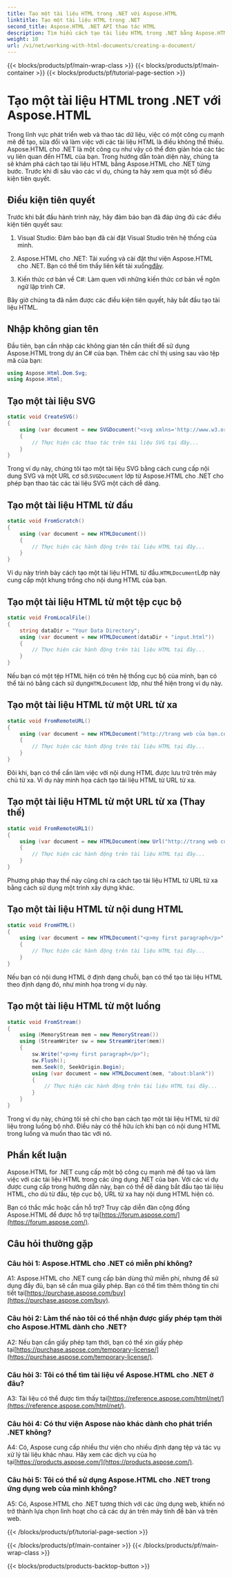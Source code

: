 ```yaml
---
title: Tạo một tài liệu HTML trong .NET với Aspose.HTML
linktitle: Tạo một tài liệu HTML trong .NET
second_title: Aspose.HTML .NET API thao tác HTML
description: Tìm hiểu cách tạo tài liệu HTML trong .NET bằng Aspose.HTML, từ đầu hoặc từ URL. Hướng dẫn toàn diện dành cho nhà phát triển web.
weight: 10
url: /vi/net/working-with-html-documents/creating-a-document/
---
```


{{< blocks/products/pf/main-wrap-class >}}
{{< blocks/products/pf/main-container >}}
{{< blocks/products/pf/tutorial-page-section >}}

# Tạo một tài liệu HTML trong .NET với Aspose.HTML


Trong lĩnh vực phát triển web và thao tác dữ liệu, việc có một công cụ mạnh mẽ để tạo, sửa đổi và làm việc với các tài liệu HTML là điều không thể thiếu. Aspose.HTML cho .NET là một công cụ như vậy có thể đơn giản hóa các tác vụ liên quan đến HTML của bạn. Trong hướng dẫn toàn diện này, chúng ta sẽ khám phá cách tạo tài liệu HTML bằng Aspose.HTML cho .NET từng bước. Trước khi đi sâu vào các ví dụ, chúng ta hãy xem qua một số điều kiện tiên quyết.

## Điều kiện tiên quyết

Trước khi bắt đầu hành trình này, hãy đảm bảo bạn đã đáp ứng đủ các điều kiện tiên quyết sau:

1. Visual Studio: Đảm bảo bạn đã cài đặt Visual Studio trên hệ thống của mình.

2. Aspose.HTML cho .NET: Tải xuống và cài đặt thư viện Aspose.HTML cho .NET. Bạn có thể tìm thấy liên kết tải xuống[đây](https://releases.aspose.com/html/net/).

3. Kiến thức cơ bản về C#: Làm quen với những kiến thức cơ bản về ngôn ngữ lập trình C#.

Bây giờ chúng ta đã nắm được các điều kiện tiên quyết, hãy bắt đầu tạo tài liệu HTML.

## Nhập không gian tên

Đầu tiên, bạn cần nhập các không gian tên cần thiết để sử dụng Aspose.HTML trong dự án C# của bạn. Thêm các chỉ thị using sau vào tệp mã của bạn:

```csharp
using Aspose.Html.Dom.Svg;
using Aspose.Html;
```

## Tạo một tài liệu SVG

```csharp
static void CreateSVG()
{
    using (var document = new SVGDocument("<svg xmlns='http://www.w3.org/2000/svg'><circle cx='50' cy='50' r='40'/></svg>", "about:blank"))
    {
        // Thực hiện các thao tác trên tài liệu SVG tại đây...
    }
}
```

 Trong ví dụ này, chúng tôi tạo một tài liệu SVG bằng cách cung cấp nội dung SVG và một URL cơ sở.`SVGDocument` lớp từ Aspose.HTML cho .NET cho phép bạn thao tác các tài liệu SVG một cách dễ dàng.

## Tạo một tài liệu HTML từ đầu

```csharp
static void FromScratch()
{
    using (var document = new HTMLDocument())
    {
        // Thực hiện các hành động trên tài liệu HTML tại đây...
    }
}
```

 Ví dụ này trình bày cách tạo một tài liệu HTML từ đầu.`HTMLDocument`Lớp này cung cấp một khung trống cho nội dung HTML của bạn.

## Tạo một tài liệu HTML từ một tệp cục bộ

```csharp
static void FromLocalFile()
{
    string dataDir = "Your Data Directory";
    using (var document = new HTMLDocument(dataDir + "input.html"))
    {
        // Thực hiện các hành động trên tài liệu HTML tại đây...
    }
}
```

 Nếu bạn có một tệp HTML hiện có trên hệ thống cục bộ của mình, bạn có thể tải nó bằng cách sử dụng`HTMLDocument` lớp, như thể hiện trong ví dụ này.

## Tạo một tài liệu HTML từ một URL từ xa

```csharp
static void FromRemoteURL()
{
    using (var document = new HTMLDocument("http://trang web của bạn.com/"))
    {
        // Thực hiện các hành động trên tài liệu HTML tại đây...
    }
}
```

Đôi khi, bạn có thể cần làm việc với nội dung HTML được lưu trữ trên máy chủ từ xa. Ví dụ này minh họa cách tạo tài liệu HTML từ URL từ xa.

## Tạo một tài liệu HTML từ một URL từ xa (Thay thế)

```csharp
static void FromRemoteURL1()
{
    using (var document = new HTMLDocument(new Url("http://trang web của bạn.com/")))
    {
        // Thực hiện các hành động trên tài liệu HTML tại đây...
    }
}
```

Phương pháp thay thế này cũng chỉ ra cách tạo tài liệu HTML từ URL từ xa bằng cách sử dụng một trình xây dựng khác.

## Tạo một tài liệu HTML từ nội dung HTML

```csharp
static void FromHTML()
{
    using (var document = new HTMLDocument("<p>my first paragraph</p>", "."))
    {
        // Thực hiện các hành động trên tài liệu HTML tại đây...
    }
}
```

Nếu bạn có nội dung HTML ở định dạng chuỗi, bạn có thể tạo tài liệu HTML theo định dạng đó, như minh họa trong ví dụ này.

## Tạo một tài liệu HTML từ một luồng

```csharp
static void FromStream()
{
    using (MemoryStream mem = new MemoryStream())
    using (StreamWriter sw = new StreamWriter(mem))
    {
        sw.Write("<p>my first paragraph</p>");
        sw.Flush();
        mem.Seek(0, SeekOrigin.Begin);
        using (var document = new HTMLDocument(mem, "about:blank"))
        {
            // Thực hiện các hành động trên tài liệu HTML tại đây...
        }
    }
}
```

Trong ví dụ này, chúng tôi sẽ chỉ cho bạn cách tạo một tài liệu HTML từ dữ liệu trong luồng bộ nhớ. Điều này có thể hữu ích khi bạn có nội dung HTML trong luồng và muốn thao tác với nó.

## Phần kết luận

Aspose.HTML for .NET cung cấp một bộ công cụ mạnh mẽ để tạo và làm việc với các tài liệu HTML trong các ứng dụng .NET của bạn. Với các ví dụ được cung cấp trong hướng dẫn này, bạn có thể dễ dàng bắt đầu tạo tài liệu HTML, cho dù từ đầu, tệp cục bộ, URL từ xa hay nội dung HTML hiện có.

 Bạn có thắc mắc hoặc cần hỗ trợ? Truy cập diễn đàn cộng đồng Aspose.HTML để được hỗ trợ tại[https://forum.aspose.com/](https://forum.aspose.com/).

## Câu hỏi thường gặp

### Câu hỏi 1: Aspose.HTML cho .NET có miễn phí không?
 A1: Aspose.HTML cho .NET cung cấp bản dùng thử miễn phí, nhưng để sử dụng đầy đủ, bạn sẽ cần mua giấy phép. Bạn có thể tìm thêm thông tin chi tiết tại[https://purchase.aspose.com/buy](https://purchase.aspose.com/buy).

### Câu hỏi 2: Làm thế nào tôi có thể nhận được giấy phép tạm thời cho Aspose.HTML dành cho .NET?
 A2: Nếu bạn cần giấy phép tạm thời, bạn có thể xin giấy phép tại[https://purchase.aspose.com/temporary-license/](https://purchase.aspose.com/temporary-license/).

### Câu hỏi 3: Tôi có thể tìm tài liệu về Aspose.HTML cho .NET ở đâu?
A3: Tài liệu có thể được tìm thấy tại[https://reference.aspose.com/html/net/](https://reference.aspose.com/html/net/).

### Câu hỏi 4: Có thư viện Aspose nào khác dành cho phát triển .NET không?
 A4: Có, Aspose cung cấp nhiều thư viện cho nhiều định dạng tệp và tác vụ xử lý tài liệu khác nhau. Hãy xem các dịch vụ của họ tại[https://products.aspose.com/](https://products.aspose.com/).

### Câu hỏi 5: Tôi có thể sử dụng Aspose.HTML cho .NET trong ứng dụng web của mình không?
A5: Có, Aspose.HTML cho .NET tương thích với các ứng dụng web, khiến nó trở thành lựa chọn linh hoạt cho cả các dự án trên máy tính để bàn và trên web.

{{< /blocks/products/pf/tutorial-page-section >}}

{{< /blocks/products/pf/main-container >}}
{{< /blocks/products/pf/main-wrap-class >}}

{{< blocks/products/products-backtop-button >}}
